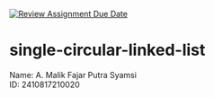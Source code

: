 [![Review Assignment Due Date](https://classroom.github.com/assets/deadline-readme-button-22041afd0340ce965d47ae6ef1cefeee28c7c493a6346c4f15d667ab976d596c.svg)](https://classroom.github.com/a/eWHOiT0F)
# single-circular-linked-list

Name: A. Malik Fajar Putra Syamsi<br>
ID: 2410817210020
